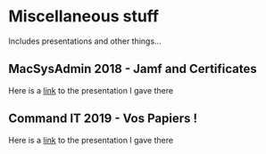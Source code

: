 # Miscellaneous stuff

Includes presentations and other things...

## MacSysAdmin 2018 - Jamf and Certificates

Here is a [link](https://trantor.it42.fr/Preso/Jamf%20and%20Certificates%20-%20MacSysAdmin%202018.pdf) to the presentation I gave there

## Command IT 2019 - Vos Papiers !

Here is a [link](https://trantor.it42.fr/Preso/Certificats%20et%20PKI%20-%20Command-IT%202019.pdf) to the presentation I gave there
